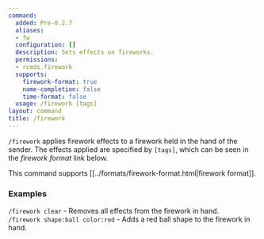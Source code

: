 ```yaml
---
command:
  added: Pre-0.2.7
  aliases:
  - fw
  configuration: []
  description: Sets effects on fireworks.
  permissions:
  - rcmds.firework
  supports:
    firework-format: true
    name-completion: false
    time-format: false
  usage: /firework [tags]
layout: command
title: /firework
---
```


```/firework``` applies firework effects to a firework held in the hand of the sender. The effects applied are
specified by ```[tags]```, which can be seen in the *firework format* link below.

This command supports [[../formats/firework-format.html|firework format]].

### Examples 

```/firework clear``` - Removes all effects from the firework in hand.  
```/firework shape:ball color:red``` - Adds a red ball shape to the firework in hand.

